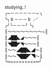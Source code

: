 
studying..!         
╭~－－－－－－~ ╮  
╰╮〥－－－〥╭╯  
╭╯╰－－－╯ ╰╮  
║～～～～～～～～~║  
║◢██◣◢～～～║  
║◥██◤◥～～～║  
║～～◢██◣◢～║  
║～～◥██◤◥～║  
 ╰═=========═╯  
